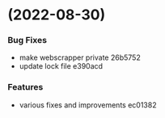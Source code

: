 #  (2022-08-30)


### Bug Fixes

* make webscrapper private 26b5752
* update lock file e390acd


### Features

* various fixes and improvements ec01382



